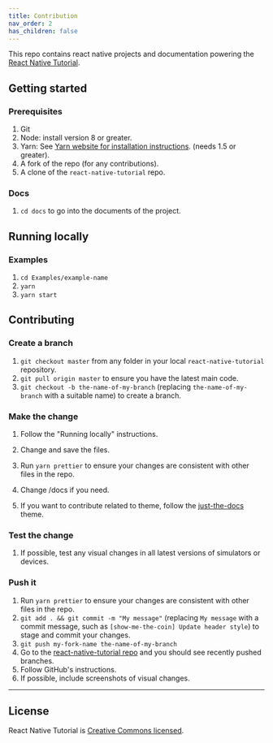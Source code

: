 ```yaml
---
title: Contribution
nav_order: 2
has_children: false
---
```


This repo contains react native projects and documentation powering the [React Native Tutorial](https://jeffgukang.github.io/react-native-tutorial/).

## Getting started

### Prerequisites

1.  Git
1.  Node: install version 8 or greater.
1.  Yarn: See [Yarn website for installation instructions](https://yarnpkg.com/lang/en/docs/install/). (needs 1.5 or greater).
1.  A fork of the repo (for any contributions).
1.  A clone of the `react-native-tutorial` repo.

### Docs

1.  `cd docs` to go into the documents of the project.

## Running locally

### Examples

1. `cd Examples/example-name`
1. `yarn`
1. `yarn start`

## Contributing

### Create a branch

1.  `git checkout master` from any folder in your local `react-native-tutorial` repository.
1.  `git pull origin master` to ensure you have the latest main code.
1.  `git checkout -b the-name-of-my-branch` (replacing `the-name-of-my-branch` with a suitable name) to create a branch.

### Make the change

1.  Follow the "Running locally" instructions.
1.  Change and save the files.
1.  Run `yarn prettier` to ensure your changes are consistent with other files in the repo.
1.  Change /docs if you need.

1.  If you want to contribute related to theme, follow the [just-the-docs](https://pmarsceill.github.io/just-the-docs/) theme. 

### Test the change

1.  If possible, test any visual changes in all latest versions of simulators or devices.

### Push it

1.  Run `yarn prettier` to ensure your changes are consistent with other files in the repo.
1.  `git add . && git commit -m "My message"` (replacing `My message` with a commit message, such as `[show-me-the-coin] Update header style`) to stage and commit your changes.
1.  `git push my-fork-name the-name-of-my-branch`
1.  Go to the [react-native-tutorial repo](https://github.com/jeffgukang/react-native-tutorial) and you should see recently pushed branches.
1.  Follow GitHub's instructions.
1.  If possible, include screenshots of visual changes.

---

## License

React Native Tutorial is [Creative Commons licensed](https://jeffgukang.github.io/react-native-tutorial/LICENSE).
